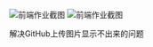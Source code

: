 ![前端作业截图](https://gitee.com/pengqiang666/jekyll-resume/raw/master/img/%E5%B0%8F%E7%A8%8B%E5%BA%8F%E7%AC%AC%E4%BA%8C%E9%A2%98%E4%BD%9C%E4%B8%9A%E6%88%AA%E5%9B%BE.png)
![前端作业截图](https://gitee.com/pengqiang666/jekyll-resume/raw/master/img/%E5%B0%8F%E7%A8%8B%E5%BA%8F%E7%AC%AC%E4%BA%8C%E9%A2%98%E6%88%AA%E5%9B%BE1.png)

解决GitHub上传图片显示不出来的问题
